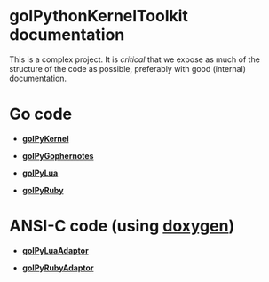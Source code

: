 <header><title>goIPythonKernelToolkit documentation</title></header>

# goIPythonKernelToolkit documentation

This is a complex project. It is *critical* that we expose as much of the 
structure of the code as possible, preferably with good (internal) 
documentation.

# Go code

- **[goIPyKernel](http://172.17.0.2:6071/pkg/github.com/stephengaito/goIPythonKernelToolkit/goIPyKernel/)**

- **[goIPyGophernotes](http://172.17.0.2:6072/pkg/github.com/stephengaito/goIPythonKernelToolkit/kernels/goIPyGophernotes/)**

- **[goIPyLua](http://172.17.0.2:6073/pkg/github.com/stephengaito/goIPythonKernelToolkit/kernels/goIPyLua/)**

- **[goIPyRuby](http://172.17.0.2:6074/pkg/github.com/stephengaito/goIPythonKernelToolkit/kernels/goIPyRuby/)**

# ANSI-C code (using [doxygen](http://www.doxygen.nl/manual/))

- **[goIPyLuaAdaptor](http://172.17.0.2:6061/index.html)**

- **[goIPyRubyAdaptor](http://172.17.0.2:6062/index.html)**

